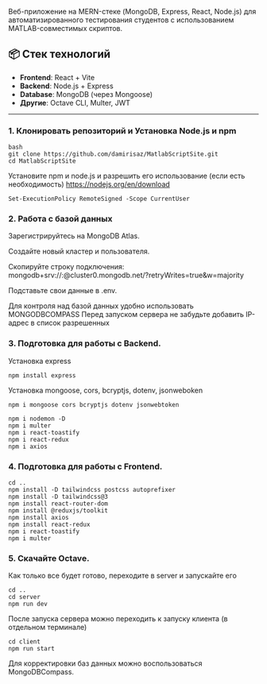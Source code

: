Веб-приложение на MERN-стеке (MongoDB, Express, React, Node.js) для автоматизированного тестирования студентов с использованием MATLAB-совместимых скриптов.

## 📦 Стек технологий

- **Frontend**: React + Vite
- **Backend**: Node.js + Express
- **Database**: MongoDB (через Mongoose)
- **Другие**: Octave CLI, Multer, JWT

---

### 1. Клонировать репозиторий и Установка Node.js и npm

```
bash
git clone https://github.com/damirisaz/MatlabScriptSite.git
cd MatlabScriptSite

```
Установите npm и node.js и разрешить его использование (если есть необходимость)
https://nodejs.org/en/download
```
Set-ExecutionPolicy RemoteSigned -Scope CurrentUser
```

### 2. Работа с базой данных

Зарегистрируйтесь на MongoDB Atlas.

Создайте новый кластер и пользователя.

Скопируйте строку подключения:
mongodb+srv://<username>:<password>@cluster0.mongodb.net/<dbname>?retryWrites=true&w=majority

Подставьте свои данные в .env.

Для контроля над базой данных удобно использовать MONGODBCOMPASS
Перед запуском сервера не забудьте добавить IP-адрес в список разрешенных

### 3. Подготовка для работы с Backend.

Установка express
```
npm install express
```

Установка mongoose, cors, bcryptjs, dotenv, jsonweboken

```
npm i mongoose cors bcryptjs dotenv jsonwebtoken
```

```
npm i nodemon -D
npm i multer
npm i react-toastify
npm i react-redux
npm i axios

```

### 4. Подготовка для работы с Frontend.
```
cd ..
npm install -D tailwindcss postcss autoprefixer
npm install -D tailwindcss@3
npm install react-router-dom
npm install @reduxjs/toolkit
npm install axios
npm install react-redux
npm i react-toastify
npm i multer
```

### 5. Скачайте Octave.

Как только все будет готово, переходите в server и запускайте его

```
cd ..
cd server
npm run dev
```

После запуска сервера можно переходить к запуску клиента (в отдельном терминале)

```
cd client
npm run start
```


Для корректировки баз данных можно воспользоваться MongoDBCompass.
